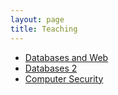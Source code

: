 ```yaml
---
layout: page
title: Teaching
---
```


<ul>
    <li>
      <a href="/bdweb.html">Databases and Web </a>
    </li>
    <li>
      <a href="/db2.html"> Databases 2 </a>
    </li>
    <li>
      <a href="/sic.html"> Computer Security </a>
    </li>
	
</ul>
